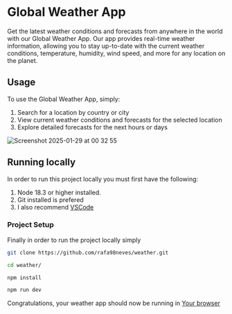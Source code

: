 # Global Weather App

Get the latest weather conditions and forecasts from anywhere in the world with our Global Weather App. Our app provides real-time weather information, allowing you to stay up-to-date with the current weather conditions, temperature, humidity, wind speed, and more for any location on the planet.

## Usage

To use the Global Weather App, simply:

1. Search for a location by country or city
2. View current weather conditions and forecasts for the selected location
3. Explore detailed forecasts for the next hours or days

![Screenshot 2025-01-29 at 00 32 55](https://github.com/user-attachments/assets/aeeb45a9-7b8a-41bf-9424-7f92e4822eb1)

## Running locally

In order to run this project locally you must first have the following:

1. Node 18.3 or higher installed.
2. Git installed is prefered
3. I also recommend [VSCode](https://code.visualstudio.com/)

### Project Setup

Finally in order to run the project locally simply

```sh
git clone https://github.com/rafa98neves/weather.git

cd weather/

npm install

npm run dev
```

Congratulations, your weather app should now be running in [Your browser](http://localhost:5173/)
